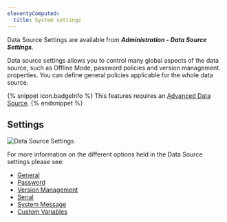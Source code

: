 ```yaml
---
eleventyComputed:
  title: System settings
---
```

Data Source Settings are available from ***Administration - Data Source Settings***.  

Data source settings allows you to control many global aspects of the data source, such as Offline Mode, password policies and version management. properties. You can define general policies applicable for the whole data source.  

{% snippet icon.badgeInfo %} 
This features requires an [Advanced Data Source](/rdm/mac/data-sources/data-sources-types/advanced-data-sources/). 
{% endsnippet %}
 
## Settings 

![Data Source Settings](https://webdevolutions.azureedge.net/docs/en/rdm/mac/clip10374.png) 

For more information on the different options held in the Data Source settings please see:  

* [General](/rdm/mac/commands/administration/system-settings/general/) 
* [Password](/rdm/mac/commands/administration/system-settings/password-policy/) 
* [Version Management](/rdm/mac/commands/administration/system-settings/version-management/) 
* [Serial](/rdm/mac/commands/administration/licenses/) 
* [System Message](/rdm/mac/commands/administration/system-settings/system-message/) 
* [Custom Variables](/rdm/mac/commands/administration/system-settings/custom-variables/) 
